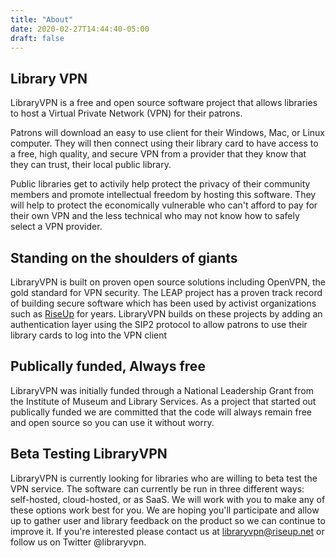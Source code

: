 ```yaml
---
title: "About"
date: 2020-02-27T14:44:40-05:00
draft: false
---
```

## Library VPN 
LibraryVPN is a free and open source software project that allows libraries to host a Virtual Private Network (VPN) for their patrons. 

Patrons will download an easy to use client for their Windows, Mac, or Linux computer. They will then connect using their library card to have access to a free, high quality, and secure VPN from a provider that they know that they can trust, their local public library.

Public libraries get to activily help protect the privacy of their community members and promote intellectual freedom by hosting this software. They will help to protect the economically vulnerable who can't afford to pay for their own VPN and the less technical who may not know how to safely select a VPN provider.

## Standing on the shoulders of giants
LibraryVPN is built on proven open source solutions including OpenVPN, the gold standard for VPN security. The LEAP project has a proven track record of building secure software which has been used by activist organizations such as [RiseUp](https://riseup.net) for years. LibraryVPN builds on these projects by adding an authentication layer using the SIP2 protocol to allow patrons to use their library cards to log into the VPN client

## Publically funded, Always free
LibraryVPN was initially funded through a National Leadership Grant from the Institute of Museum and Library Services. As a project that started out publically funded we are committed that the code will always remain free and open source so you can use it without worry.

## Beta Testing LibraryVPN
LibraryVPN is currently looking for libraries who are willing to beta test the VPN service. The software can currently be run in three different ways: self-hosted, cloud-hosted, or as SaaS. We will work with you to make any of these options work best for you. We are hoping you'll participate and allow up to gather user and library feedback on the product so we can continue to improve it. If you're interested please contact us at libraryvpn@riseup.net or follow us on Twitter @libraryvpn.